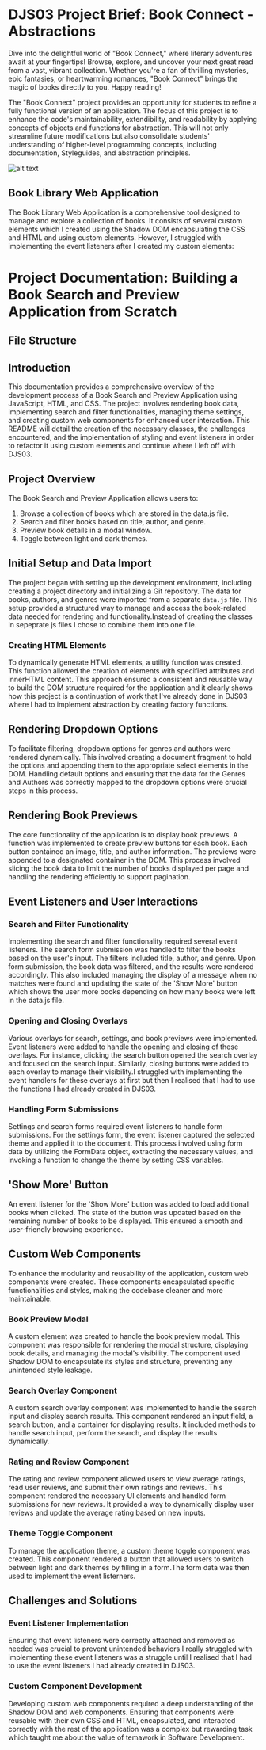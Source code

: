 # DJS03 Project Brief: Book Connect - Abstractions

Dive into the delightful world of "Book Connect," where literary adventures await at your fingertips! Browse, explore, and uncover your next great read from a vast, vibrant collection. Whether you're a fan of thrilling mysteries, epic fantasies, or heartwarming romances, "Book Connect" brings the magic of books directly to you. Happy reading! 

The "Book Connect" project provides an opportunity for students to refine a fully functional version of an application. The focus of this project is to enhance the code's maintainability, extendibility, and readability by applying concepts of objects and functions for abstraction. This will not only streamline future modifications but also consolidate students' understanding of higher-level programming concepts, including documentation, Styleguides, and abstraction principles.

![alt text](image.png)

## Book Library Web Application

The Book Library Web Application is a comprehensive tool designed to manage and explore a collection of books. It consists of several custom elements which I created using the Shadow DOM encapsulating the CSS and HTML and using custom elements. However, I struggled with implementing the event listeners after I created my custom elements:

# Project Documentation: Building a Book Search and Preview Application from Scratch

## File Structure

## Introduction

This documentation provides a comprehensive overview of the development process of a Book Search and Preview Application using JavaScript, HTML, and CSS. The project involves rendering book data, implementing search and filter functionalities, managing theme settings, and creating custom web components for enhanced user interaction. This README will detail the creation of the necessary classes, the challenges encountered, and the implementation of styling and event listeners in order to refactor it using custom elements and continue where I left off with DJS03.

## Project Overview

The Book Search and Preview Application allows users to:
1. Browse a collection of books which are stored in the data.js file.
2. Search and filter books based on title, author, and genre.
3. Preview book details in a modal window.
4. Toggle between light and dark themes.

## Initial Setup and Data Import

The project began with setting up the development environment, including creating a project directory and initializing a Git repository. The data for books, authors, and genres were imported from a separate `data.js` file. This setup provided a structured way to manage and access the book-related data needed for rendering and functionality.Instead of creating the classes in sepeprate js files I chose to combine them into one file.

### Creating HTML Elements

To dynamically generate HTML elements, a utility function was created. This function allowed the creation of elements with specified attributes and innerHTML content. This approach ensured a consistent and reusable way to build the DOM structure required for the application and it clearly shows how this project is a continuation of work that I've already done in DJS03 where I had to implement abstraction by creating factory functions.

## Rendering Dropdown Options

To facilitate filtering, dropdown options for genres and authors were rendered dynamically. This involved creating a document fragment to hold the options and appending them to the appropriate select elements in the DOM. Handling default options and ensuring that the data for the Genres and Authors was correctly mapped to the dropdown options were crucial steps in this process.

## Rendering Book Previews

The core functionality of the application is to display book previews. A function was implemented to create preview buttons for each book. Each button contained an image, title, and author information. The previews were appended to a designated container in the DOM. This process involved slicing the book data to limit the number of books displayed per page and handling the rendering efficiently to support pagination.

## Event Listeners and User Interactions

### Search and Filter Functionality

Implementing the search and filter functionality required several event listeners. The search form submission was handled to filter the books based on the user's input. The filters included title, author, and genre. Upon form submission, the book data was filtered, and the results were rendered accordingly. This also included managing the display of a message when no matches were found and updating the state of the 'Show More' button which shows the user more books depending on how many books were left in the data.js file.

### Opening and Closing Overlays

Various overlays for search, settings, and book previews were implemented. Event listeners were added to handle the opening and closing of these overlays. For instance, clicking the search button opened the search overlay and focused on the search input. Similarly, closing buttons were added to each overlay to manage their visibility.I struggled with implementing the event handlers for these overlays at first but then I realised that I had to use the functions I had already created in DJS03.

### Handling Form Submissions

Settings and search forms required event listeners to handle form submissions. For the settings form, the event listener captured the selected theme and applied it to the document. This process involved using form data by utilizing the FormData object, extracting the necessary values, and invoking a function to change the theme by setting CSS variables.

## 'Show More' Button

 An event listener for the 'Show More' button was added to load additional books when clicked. The state of the button was updated based on the remaining number of books to be displayed. This ensured a smooth and user-friendly browsing experience.

## Custom Web Components

To enhance the modularity and reusability of the application, custom web components were created. These components encapsulated specific functionalities and styles, making the codebase cleaner and more maintainable.

### Book Preview Modal

A custom element was created to handle the book preview modal. This component was responsible for rendering the modal structure, displaying book details, and managing the modal's visibility. The component used Shadow DOM to encapsulate its styles and structure, preventing any unintended style leakage.

### Search Overlay Component

A custom search overlay component was implemented to handle the search input and display search results. This component rendered an input field, a search button, and a container for displaying results. It included methods to handle search input, perform the search, and display the results dynamically.

### Rating and Review Component

The rating and review component allowed users to view average ratings, read user reviews, and submit their own ratings and reviews. This component rendered the necessary UI elements and handled form submissions for new reviews. It provided a way to dynamically display user reviews and update the average rating based on new inputs.

### Theme Toggle Component

To manage the application theme, a custom theme toggle component was created. This component rendered a button that allowed users to switch between light and dark themes by filling in a form.The form data was then used to implement the event listerners.

## Challenges and Solutions


### Event Listener Implementation

Ensuring that event listeners were correctly attached and removed as needed was crucial to prevent unintended behaviors.I really struggled  with implementing these event listeners was a struggle until I realised that I had to use the event listeners I had already created in DJS03.


### Custom Component Development

Developing custom web components required a deep understanding of the Shadow DOM and web components. Ensuring that components were reusable with their own CSS and HTML, encapsulated, and interacted correctly with the rest of the application was a complex but rewarding task which taught me about the value of temawork in Software Development.

